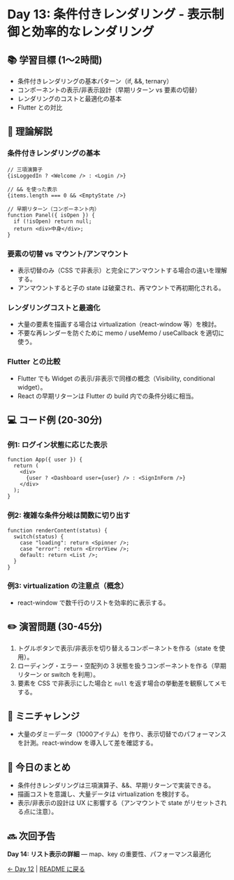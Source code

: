 # Day 13: 条件付きレンダリング - 表示制御と効率的なレンダリング

## 📚 学習目標 (1〜2時間)

- 条件付きレンダリングの基本パターン（if, &&, ternary）
- コンポーネントの表示/非表示設計（早期リターン vs 要素の切替）
- レンダリングのコストと最適化の基本
- Flutter との対比

## 📖 理論解説

### 条件付きレンダリングの基本
```javascrip
// 三項演算子
{isLoggedIn ? <Welcome /> : <Login />}

// && を使った表示
{items.length === 0 && <EmptyState />}

// 早期リターン（コンポーネント内）
function Panel({ isOpen }) {
  if (!isOpen) return null;
  return <div>中身</div>;
}
```

### 要素の切替 vs マウント/アンマウント
- 表示切替のみ（CSS で非表示）と完全にアンマウントする場合の違いを理解する。
- アンマウントすると子の state は破棄され、再マウントで再初期化される。

### レンダリングコストと最適化
- 大量の要素を描画する場合は virtualization（react-window 等）を検討。
- 不要な再レンダーを防ぐために memo / useMemo / useCallback を適切に使う。

### Flutter との比較
- Flutter でも Widget の表示/非表示で同様の概念（Visibility, conditional widget）。
- React の早期リターンは Flutter の build 内での条件分岐に相当。

## 💻 コード例 (20-30分)

### 例1: ログイン状態に応じた表示
```javascrip
function App({ user }) {
  return (
    <div>
      {user ? <Dashboard user={user} /> : <SignInForm />}
    </div>
  );
}
```

### 例2: 複雑な条件分岐は関数に切り出す
```javascrip
function renderContent(status) {
  switch(status) {
    case "loading": return <Spinner />;
    case "error": return <ErrorView />;
    default: return <List />;
  }
}
```

### 例3: virtualization の注意点（概念）
- react-window で数千行のリストを効率的に表示する。

## ✏️ 演習問題 (30-45分)

1. トグルボタンで表示/非表示を切り替えるコンポーネントを作る（state を使用）。
2. ローディング・エラー・空配列の 3 状態を扱うコンポーネントを作る（早期リターン or switch を利用）。
3. 要素を CSS で非表示にした場合と `null` を返す場合の挙動差を観察してメモする。

## 🎯 ミニチャレンジ

- 大量のダミーデータ（1000アイテム）を作り、表示切替でのパフォーマンスを計測。react-window を導入して差を確認する。

## 📝 今日のまとめ

- 条件付きレンダリングは三項演算子、&&、早期リターンで実装できる。
- 描画コストを意識し、大量データは virtualization を検討する。
- 表示/非表示の設計は UX に影響する（アンマウントで state がリセットされる点に注意）。

## 🔜 次回予告

**Day 14: リスト表示の詳細** — map、key の重要性、パフォーマンス最適化

[← Day 12](day12.md) | [README に戻る](../README.md)
